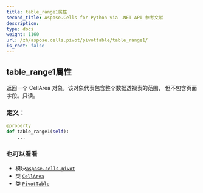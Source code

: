 ```yaml
---
title: table_range1属性
second_title: Aspose.Cells for Python via .NET API 参考文献
description:
type: docs
weight: 1160
url: /zh/aspose.cells.pivot/pivottable/table_range1/
is_root: false
---
```

## table_range1属性

返回一个 CellArea 对象，该对象代表包含整个数据透视表的范围，
但不包含页面字段。只读。
### 定义：
```python
@property
def table_range1(self):
    ...
```

### 也可以看看
* 模块[`aspose.cells.pivot`](../../)
* 类 [`CellArea`](/cells/python-net/zh/aspose.cells/cellarea)
* 类 [`PivotTable`](/cells/python-net/zh/aspose.cells.pivot/pivottable)
